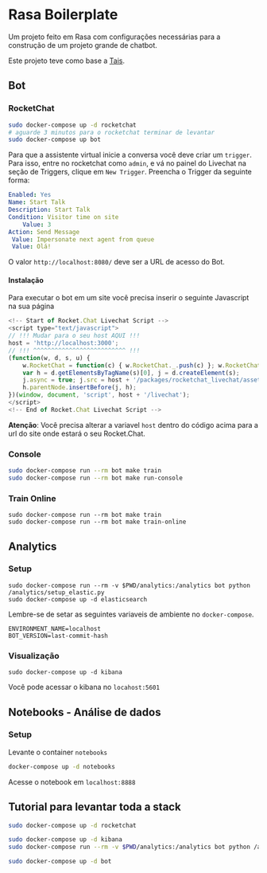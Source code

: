 # Rasa Boilerplate

Um projeto feito em Rasa com configurações necessárias para a construção
de um projeto grande de chatbot.

Este projeto teve como base a [Tais](http://github.com/lappis-unb/tais).

## Bot

### RocketChat

```sh
sudo docker-compose up -d rocketchat
# aguarde 3 minutos para o rocketchat terminar de levantar
sudo docker-compose up bot
```

Para que a assistente virtual inicie a conversa você deve criar um `trigger`.
Para isso, entre no rocketchat como `admin`, e vá no painel do Livechat na
seção de Triggers, clique em `New Trigger`. Preencha o Trigger da seguinte forma:

```yaml
Enabled: Yes
Name: Start Talk
Description: Start Talk
Condition: Visitor time on site
    Value: 3
Action: Send Message
 Value: Impersonate next agent from queue
 Value: Olá!
```

O valor `http://localhost:8080/` deve ser a URL de acesso do Bot.

#### Instalação

Para executar o bot em um site você precisa inserir o seguinte Javascript na sua página

```js
<!-- Start of Rocket.Chat Livechat Script -->
<script type="text/javascript">
// !!! Mudar para o seu host AQUI !!!
host = 'http://localhost:3000';
// !!! ^^^^^^^^^^^^^^^^^^^^^^^^^^ !!!
(function(w, d, s, u) {
    w.RocketChat = function(c) { w.RocketChat._.push(c) }; w.RocketChat._ = []; w.RocketChat.url = u;
    var h = d.getElementsByTagName(s)[0], j = d.createElement(s);
    j.async = true; j.src = host + '/packages/rocketchat_livechat/assets/rocketchat-livechat.min.js?_=201702160944';
    h.parentNode.insertBefore(j, h);
})(window, document, 'script', host + '/livechat');
</script>
<!-- End of Rocket.Chat Livechat Script -->
```

**Atenção**: Você precisa alterar a variavel `host` dentro do código acima para a url do site onde estará
o seu Rocket.Chat.

### Console

```sh
sudo docker-compose run --rm bot make train
sudo docker-compose run --rm bot make run-console
```

### Train Online

```
sudo docker-compose run --rm bot make train
sudo docker-compose run --rm bot make train-online
```




## Analytics

### Setup

```
sudo docker-compose run --rm -v $PWD/analytics:/analytics bot python /analytics/setup_elastic.py
sudo docker-compose up -d elasticsearch
```

Lembre-se de setar as seguintes variaveis de ambiente no `docker-compose`.

```
ENVIRONMENT_NAME=localhost
BOT_VERSION=last-commit-hash
```

### Visualização

```
sudo docker-compose up -d kibana
```

Você pode acessar o kibana no `locahost:5601`




## Notebooks - Análise de dados

### Setup

Levante o container `notebooks`

```sh
docker-compose up -d notebooks
```

Acesse o notebook em `localhost:8888`



## Tutorial para levantar toda a stack

```sh
sudo docker-compose up -d rocketchat

sudo docker-compose up -d kibana
sudo docker-compose run --rm -v $PWD/analytics:/analytics bot python /analytics/setup_elastic.py

sudo docker-compose up -d bot
```
